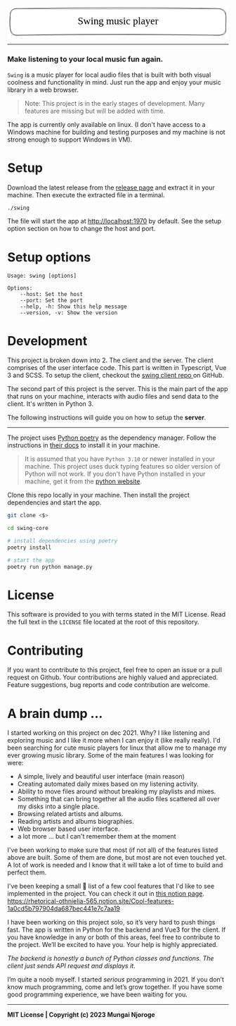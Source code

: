 <svg version="1.1" xmlns="http://www.w3.org/2000/svg" viewBox="0 0 784 114" width="784" height="114">
  <!-- svg-source:excalidraw -->
  <defs>
    <style class="style-fonts">
      @font-face {
        font-family: "Virgil";
        src: url("https://excalidraw.com/Virgil.woff2");
      }
      @font-face {
        font-family: "Cascadia";
        src: url("https://excalidraw.com/Cascadia.woff2");
      }
    </style>
  </defs>
  <rect x="0" y="0" width="784" height="114" fill="#ffffff"></rect><g stroke-linecap="round" transform="translate(10 10) rotate(0 382 47)"><path d="M23.5 0 M23.5 0 C215.78 1.44, 412.53 0.31, 740.5 0 M23.5 0 C281.51 -5.39, 540.97 -5.16, 740.5 0 M740.5 0 C753.39 2.07, 765.57 6.41, 764 23.5 M740.5 0 C751.65 2.03, 761.95 10.91, 764 23.5 M764 23.5 C765.22 38.93, 764.07 54.39, 764 70.5 M764 23.5 C765.71 35.55, 762.55 50.68, 764 70.5 M764 70.5 C767.93 86.58, 758.49 93.89, 740.5 94 M764 70.5 C764.02 86.35, 752.13 91.39, 740.5 94 M740.5 94 C527.53 91.64, 315.65 91.8, 23.5 94 M740.5 94 C478.72 89.22, 217.48 88.45, 23.5 94 M23.5 94 C6.69 94.57, 2.33 89.15, 0 70.5 M23.5 94 C11.38 93.18, 4.58 86.22, 0 70.5 M0 70.5 C-1.6 61.79, -4.18 54.1, 0 23.5 M0 70.5 C0.49 59.36, 0.09 50.04, 0 23.5 M0 23.5 C0.11 9, 4.33 1.63, 23.5 0 M0 23.5 C0.11 6.62, 10.72 -1.87, 23.5 0" stroke="#000000" stroke-width="1" fill="none"></path></g><g transform="translate(180 34) rotate(0 212 23)"><text x="212" y="32" font-family="Virgil, Segoe UI Emoji" font-size="36px" fill="#000000" text-anchor="middle" style="white-space: pre;" direction="ltr">🎵 Swing music player 🎵</text></g>
</svg>

---

### Make listening to your local music fun again.

`Swing` is a music player for local audio files that is built with both visual coolness and functionality in mind. Just run the app and enjoy your music library in a web browser.

> Note: This project is in the early stages of development. Many features are missing but will be added with time.

The app is currently only available on linux. (I don't have access to a Windows machine for building and testing purposes and my machine is not strong enough to support Windows in VM).

# Setup

Download the latest release from the [release page](#) and extract it in your machine. Then execute the extracted file in a terminal.

```bash
./swing
```

The file will start the app at <http://localhost:1970> by default. See the setup option section on how to change the host and port.

# Setup options

```
Usage: swing [options]

Options:
    --host: Set the host
    --port: Set the port
    --help, -h: Show this help message
    --version, -v: Show the version
```

# Development

This project is broken down into 2. The client and the server. The client comprises of the user interface code. This part is written in Typescript, Vue 3 and SCSS. To setup the client, checkout the [swing client repo ](#) on GitHub.

The second part of this project is the server. This is the main part of the app that runs on your machine, interacts with audio files and send data to the client. It's written in Python 3.

The following instructions will guide you on how to setup the **server**.

---

The project uses [Python poetry](https://python-poetry.org) as the dependency manager. Follow the instructions in [their docs](https://python-poetry.org/docs/) to install it in your machine.

> It is assumed that you have `Python 3.10` or newer installed in your machine. This project uses duck typing features so older version of Python will not work. If you don't have Python installed in your machine, get it from the [python website](https://www.python.org/downloads/).

Clone this repo locally in your machine. Then install the project dependencies and start the app.

```sh
git clone <$>

cd swing-core

# install dependencies using poetry
poetry install

# start the app
poetry run python manage.py
```

# License

This software is provided to you with terms stated in the MIT License. Read the full text in the `LICENSE` file located at the root of this repository.

# Contributing

If you want to contribute to this project, feel free to open an issue or a pull request on Github. Your contributions are highly valued and appreciated. Feature suggestions, bug reports and code contribution are welcome.

# A brain dump ...

I started working on this project on dec 2021. Why? I like listening and exploring music and I like it more when I can enjoy it (like really really). I'd been searching for cute music players for linux that allow me to manage my ever growing music library. Some of the main features I was looking for were:

- A simple, lively and beautiful user interface (main reason)
- Creating automated daily mixes based on my listening activity.
- Ability to move files around without breaking my playlists and mixes.
- Something that can bring together all the audio files scattered all over my disks into a single place.
- Browsing related artists and albums.
- Reading artists and albums biographies.
- Web browser based user interface.
- a lot more ... but I can't remember them at the moment

I've been working to make sure that most (if not all) of the features listed above are built. Some of them are done, but most are not even touched yet. A lot of work is needed and I know that it will take a lot of time to build and perfect them.

I've been keeping a small 🤥 list of a few cool features that I'd like to see implemented in the project. You can check it out in [this notion page](https://rhetorical-othnielia-565.notion.site/Cool-features-1a0cd5b797904da687bec441e7c7aa19). https://rhetorical-othnielia-565.notion.site/Cool-features-1a0cd5b797904da687bec441e7c7aa19

I have been working on this project solo, so it’s very hard to push things fast. The app is written in Python for the backend and Vue3 for the client. If you have knowledge in any or both of this areas, feel free to contribute to the project. We’ll be excited to have you. Your help is highly appreciated.

_The backend is honestly a bunch of Python classes and functions. The client just sends API request and displays it._

I’m quite a noob myself. I started _serious_ programming in 2021. If you don’t know much programming, come and let’s grow together. If you have some good programming experience, we have been waiting for you.

---

**MIT License | Copyright (c) 2023 Mungai Njoroge** 